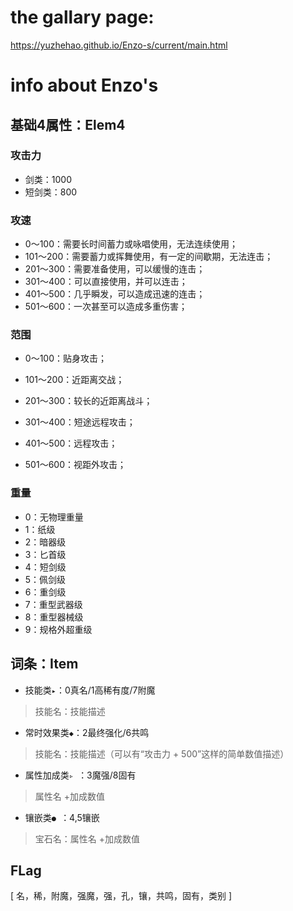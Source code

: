 # the gallary page:

https://yuzhehao.github.io/Enzo-s/current/main.html

# info about Enzo's 

## 基础4属性：Elem4

### 攻击力

* 剑类：1000
* 短剑类：800

### 攻速

* 0～100：需要长时间蓄力或咏唱使用，无法连续使用；
* 101～200：需要蓄力或挥舞使用，有一定的间歇期，无法连击；
* 201～300：需要准备使用，可以缓慢的连击；
* 301～400：可以直接使用，并可以连击；
* 401～500：几乎瞬发，可以造成迅速的连击；
* 501～600：一次甚至可以造成多重伤害；

### 范围

* 0～100：贴身攻击；

* 101～200：近距离交战；

* 201～300：较长的近距离战斗；

* 301～400：短途远程攻击；

* 401～500：远程攻击；

* 501～600：视距外攻击；

### 重量

* 0：无物理重量
* 1：纸级
* 2：暗器级
* 3：匕首级
* 4：短剑级
* 5：佩剑级
* 6：重剑级
* 7：重型武器级
* 8：重型器械级
* 9：规格外超重级

## 词条：Item

* 技能类`▸`：0真名/1高稀有度/7附魔
> 技能名：技能描述

* 常时效果类`◆`：2最终强化/6共鸣
> 技能名：技能描述（可以有“攻击力 + 500”这样的简单数值描述）

* 属性加成类`▹ `：3魔强/8固有
> 属性名 +加成数值 

* 镶嵌类`● `：4,5镶嵌
> 宝石名：属性名 +加成数值

## FLag

 [ 名，稀，附魔，强魔，强，孔，镶，共鸣，固有，类别 ]

